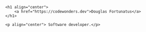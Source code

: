 <p align = "center">
    <!-- <img src="https://codewonders.dev/icons/favicon-96x96.png"/> -->
        
    <h1 align="center">
        <a href="https://codewonders.dev">Douglas Fortunatus</a>
    </h1>

    <p align="center"> Software developer.</p>
</p>

<!-- <img src="https://i.ibb.co/NS0S4XR/image.png"/> -->